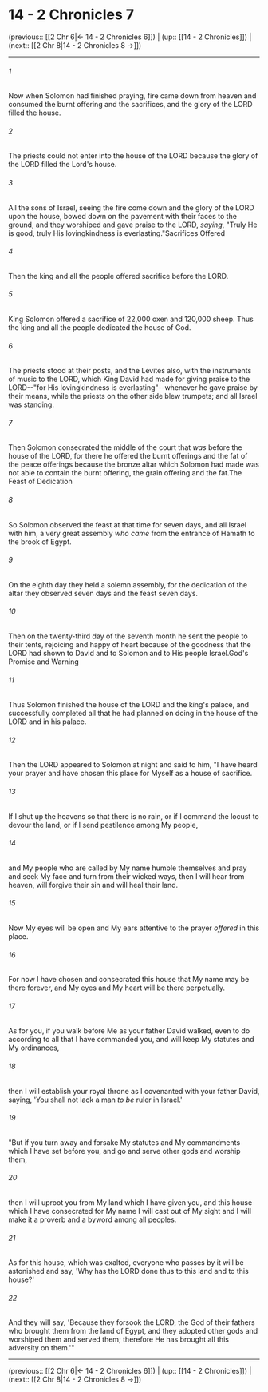 # 14 - 2 Chronicles 7

(previous:: [[2 Chr 6|← 14 - 2 Chronicles 6]]) | (up:: [[14 - 2 Chronicles]]) | (next:: [[2 Chr 8|14 - 2 Chronicles 8 →]])

***


###### 1 
Now when Solomon had finished praying, fire came down from heaven and consumed the burnt offering and the sacrifices, and the glory of the LORD filled the house. 

###### 2 
The priests could not enter into the house of the LORD because the glory of the LORD filled the Lord's house. 

###### 3 
All the sons of Israel, seeing the fire come down and the glory of the LORD upon the house, bowed down on the pavement with their faces to the ground, and they worshiped and gave praise to the LORD, _saying_, "Truly He is good, truly His lovingkindness is everlasting."Sacrifices Offered 

###### 4 
Then the king and all the people offered sacrifice before the LORD. 

###### 5 
King Solomon offered a sacrifice of 22,000 oxen and 120,000 sheep. Thus the king and all the people dedicated the house of God. 

###### 6 
The priests stood at their posts, and the Levites also, with the instruments of music to the LORD, which King David had made for giving praise to the LORD--"for His lovingkindness is everlasting"--whenever he gave praise by their means, while the priests on the other side blew trumpets; and all Israel was standing. 

###### 7 
Then Solomon consecrated the middle of the court that _was_ before the house of the LORD, for there he offered the burnt offerings and the fat of the peace offerings because the bronze altar which Solomon had made was not able to contain the burnt offering, the grain offering and the fat.The Feast of Dedication 

###### 8 
So Solomon observed the feast at that time for seven days, and all Israel with him, a very great assembly _who came_ from the entrance of Hamath to the brook of Egypt. 

###### 9 
On the eighth day they held a solemn assembly, for the dedication of the altar they observed seven days and the feast seven days. 

###### 10 
Then on the twenty-third day of the seventh month he sent the people to their tents, rejoicing and happy of heart because of the goodness that the LORD had shown to David and to Solomon and to His people Israel.God's Promise and Warning 

###### 11 
Thus Solomon finished the house of the LORD and the king's palace, and successfully completed all that he had planned on doing in the house of the LORD and in his palace. 

###### 12 
Then the LORD appeared to Solomon at night and said to him, "I have heard your prayer and have chosen this place for Myself as a house of sacrifice. 

###### 13 
If I shut up the heavens so that there is no rain, or if I command the locust to devour the land, or if I send pestilence among My people, 

###### 14 
and My people who are called by My name humble themselves and pray and seek My face and turn from their wicked ways, then I will hear from heaven, will forgive their sin and will heal their land. 

###### 15 
Now My eyes will be open and My ears attentive to the prayer _offered_ in this place. 

###### 16 
For now I have chosen and consecrated this house that My name may be there forever, and My eyes and My heart will be there perpetually. 

###### 17 
As for you, if you walk before Me as your father David walked, even to do according to all that I have commanded you, and will keep My statutes and My ordinances, 

###### 18 
then I will establish your royal throne as I covenanted with your father David, saying, 'You shall not lack a man _to be_ ruler in Israel.' 

###### 19 
"But if you turn away and forsake My statutes and My commandments which I have set before you, and go and serve other gods and worship them, 

###### 20 
then I will uproot you from My land which I have given you, and this house which I have consecrated for My name I will cast out of My sight and I will make it a proverb and a byword among all peoples. 

###### 21 
As for this house, which was exalted, everyone who passes by it will be astonished and say, 'Why has the LORD done thus to this land and to this house?' 

###### 22 
And they will say, 'Because they forsook the LORD, the God of their fathers who brought them from the land of Egypt, and they adopted other gods and worshiped them and served them; therefore He has brought all this adversity on them.'"

***

(previous:: [[2 Chr 6|← 14 - 2 Chronicles 6]]) | (up:: [[14 - 2 Chronicles]]) | (next:: [[2 Chr 8|14 - 2 Chronicles 8 →]])
